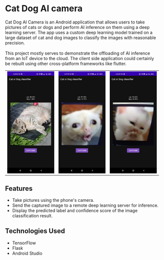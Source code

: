 # Cat Dog AI camera

Cat Dog AI Camera is an Android application that allows users to take pictures of cats or dogs and perform AI inference on them using a deep learning server. The app uses a custom deep learning model trained on a large dataset of cat and dog images to classify the images with reasonable precision.
<br><br>
This project mostly serves to demonstrate the offloading of AI inference from an IoT device to the cloud. The client side application could certainly be rebuilt using other cross-platform frameworks like flutter.

<table>
  <tr>
    <td><img src="screenshots/snapshot.jpg" alt="inference result" width="300"/></td>
    <td><img src="screenshots/s2.jpg" alt="inference result" width="300"/></td>
    <td><img src="screenshots/s3.jpg" alt="inference result" width="300"/></td>
  </tr>
</table>



## Features
- Take pictures using the phone's camera.
- Send the captured image to a remote deep learning server for inference.
- Display the predicted label and confidence score of the image classification result.



## Technologies Used
- TensorFlow
- Flask
- Android Studio


